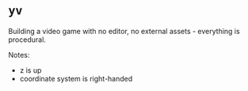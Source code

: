 # `yv`

Building a video game with no editor, no external assets - everything is procedural.

Notes:
- z is up
- coordinate system is right-handed